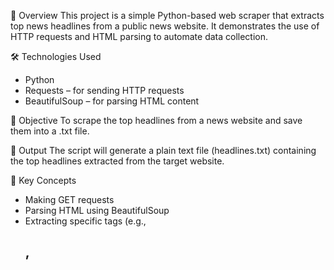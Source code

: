 📌 Overview
  This project is a simple Python-based web scraper that extracts top news headlines from a public news website. It demonstrates the use of HTTP requests and HTML parsing to automate data collection.

🛠️ Technologies Used
- Python
- Requests – for sending HTTP requests
- BeautifulSoup – for parsing HTML content

🎯 Objective
   To scrape the top headlines from a news website and save them into a .txt file.

📄 Output
   The script will generate a plain text file (headlines.txt) containing the top headlines extracted from the target website.

🧠 Key Concepts
- Making GET requests
- Parsing HTML using BeautifulSoup
- Extracting specific tags (e.g.,<h2>,<title>)
- Writing data to a file
